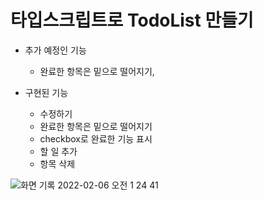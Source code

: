 # 타입스크립트로 TodoList 만들기

- 추가 예정인 기능
  - 완료한 항목은 밑으로 떨어지기,



- 구현된 기능
  - 수정하기 
  - 완료한 항목은 밑으로 떨어지기
  - checkbox로 완료한 기능 표시
  - 할 일 추가
  - 항목 삭제

![화면 기록 2022-02-06 오전 1 24 41](https://user-images.githubusercontent.com/66232436/152650007-45b6ab47-2730-42cd-88c6-6b2922d1bd7b.gif)





